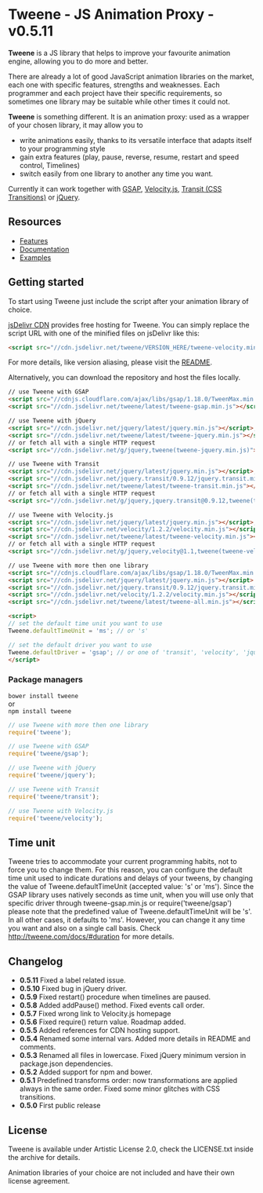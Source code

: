 # Tweene - JS Animation Proxy - v0.5.11

__Tweene__ is a JS library that helps to improve your favourite animation engine, allowing you to do more and better.

There are already a lot of good JavaScript animation libraries on the market, each one with specific features, strengths and weaknesses.
Each programmer and each project have their specific requirements, so sometimes one library may be suitable while other times it could not.

__Tweene__ is something different. It is an animation proxy: used as a wrapper of your chosen library, it may allow you to

- write animations easily, thanks to its versatile interface that adapts itself to your programming style
- gain extra features (play, pause, reverse, resume, restart and speed control, Timelines)
- switch easily from one library to another any time you want.

Currently it can work together with [GSAP](http://www.greensock.com/gsap-js/), [Velocity.js](http://julian.com/research/velocity/),
[Transit (CSS Transitions)](http://ricostacruz.com/jquery.transit/) or [jQuery](http://jquery.com).

## Resources
- [Features](http://tweene.com/#features)
- [Documentation](http://tweene.com/docs)
- [Examples](http://tweene.com/#examples)

## Getting started
To start using Tweene just include the script after your animation library of choice.

[jsDelivr CDN](http://www.jsdelivr.com/#!tweene) provides free hosting for Tweene.
You can simply replace the script URL with one of the minified files on jsDelivr like this:
```html
<script src="//cdn.jsdelivr.net/tweene/VERSION_HERE/tweene-velocity.min.js"></script>
```
For more details, like version aliasing, please visit the [README](https://github.com/jsdelivr/jsdelivr#usage).

Alternatively, you can download the repository and host the files locally.

```html
// use Tweene with GSAP
<script src="//cdnjs.cloudflare.com/ajax/libs/gsap/1.18.0/TweenMax.min.js"></script>
<script src="//cdn.jsdelivr.net/tweene/latest/tweene-gsap.min.js"></script>

// use Tweene with jQuery
<script src="//cdn.jsdelivr.net/jquery/latest/jquery.min.js"></script>;
<script src="//cdn.jsdelivr.net/tweene/latest/tweene-jquery.min.js"></script>
// or fetch all with a single HTTP request
<script src="//cdn.jsdelivr.net/g/jquery,tweene(tweene-jquery.min.js)"></script>

// use Tweene with Transit
<script src="//cdn.jsdelivr.net/jquery/latest/jquery.min.js"></script>;
<script src="//cdn.jsdelivr.net/jquery.transit/0.9.12/jquery.transit.min.js"></script>
<script src="//cdn.jsdelivr.net/tweene/latest/tweene-transit.min.js"></script>
// or fetch all with a single HTTP request
<script src="//cdn.jsdelivr.net/g/jquery,jquery.transit@0.9.12,tweene(tweene-transit.min.js)"></script>

// use Tweene with Velocity.js
<script src="//cdn.jsdelivr.net/jquery/latest/jquery.min.js"></script>;
<script src="//cdn.jsdelivr.net/velocity/1.2.2/velocity.min.js"></script>
<script src="//cdn.jsdelivr.net/tweene/latest/tweene-velocity.min.js"></script>
// or fetch all with a single HTTP request
<script src="//cdn.jsdelivr.net/g/jquery,velocity@1.1,tweene(tweene-velocity.min.js)"></script>

// use Tweene with more then one library
<script src="//cdnjs.cloudflare.com/ajax/libs/gsap/1.18.0/TweenMax.min.js"></script>
<script src="//cdn.jsdelivr.net/jquery/latest/jquery.min.js"></script>
<script src="//cdn.jsdelivr.net/jquery.transit/0.9.12/jquery.transit.min.js"></script>
<script src="//cdn.jsdelivr.net/velocity/1.2.2/velocity.min.js"></script>
<script src="//cdn.jsdelivr.net/tweene/latest/tweene-all.min.js"></script>

<script>
// set the default time unit you want to use
Tweene.defaultTimeUnit = 'ms'; // or 's'

// set the default driver you want to use
Tweene.defaultDriver = 'gsap'; // or one of 'transit', 'velocity', 'jquery'
</script>
```

### Package managers

`bower install tweene`<br>
  or<br>
`npm install tweene`

```js
// use Tweene with more then one library
require('tweene');

// use Tweene with GSAP
require('tweene/gsap');

// use Tweene with jQuery
require('tweene/jquery');

// use Tweene with Transit
require('tweene/transit');

// use Tweene with Velocity.js
require('tweene/velocity');
```

## Time unit
Tweene tries to accommodate your current programming habits, not to force you to change them. For this reason, you can configure the default time unit used to indicate durations and delays of your tweens, by changing the value of Tweene.defaultTimeUnit (accepted value: 's' or 'ms').
Since the GSAP library uses natively seconds as time unit, when you will use only that specific driver through tweene-gsap.min.js or require('tweene/gsap') please note that the predefined value of Tweene.defaultTimeUnit will be 's'. In all other cases, it defaults to 'ms'.
However, you can change it any time you want and also on a single call basis.
Check http://tweene.com/docs/#duration for more details.

## Changelog
- __0.5.11__ Fixed a label related issue.
- __0.5.10__ Fixed bug in jQuery driver.
- __0.5.9__ Fixed restart() procedure when timelines are paused.
- __0.5.8__ Added addPause() method. Fixed events call order.
- __0.5.7__ Fixed wrong link to Velocity.js homepage
- __0.5.6__ Fixed require() return value. Roadmap added.
- __0.5.5__ Added references for CDN hosting support.
- __0.5.4__ Renamed some internal vars. Added more details in README and comments.
- __0.5.3__ Renamed all files in lowercase. Fixed jQuery minimum version in package.json dependencies.
- __0.5.2__ Added support for npm and bower.
- __0.5.1__ Predefined transforms order: now transformations are applied always in the same order. Fixed some minor glitches with CSS transitions.
- __0.5.0__ First public release

## License

Tweene is available under Artistic License 2.0, check the LICENSE.txt inside the archive for details.

Animation libraries of your choice are not included and have their own license agreement.
